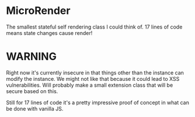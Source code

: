 # MicroRender
The smallest stateful self rendering class I could think of. 17 lines of code means state changes cause render!

# WARNING
Right now it's currently insecure in that things other than the instance can modify the instance. We might not like that because it could lead to XSS vulnerabilities. Will probably make a small extension class that will be secure based on this.

Still for 17 lines of code it's a pretty impressive proof of concept in what can be done with vanilla JS.